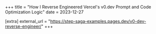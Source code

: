 +++
title = "How I Reverse Engineered Vercel's v0.dev Prompt and Code Optimization Logic"
date = 2023-12-27

[extra]
external_url = "https://step-saga-examples.pages.dev/v0-dev-reverse-engineer/"
+++
